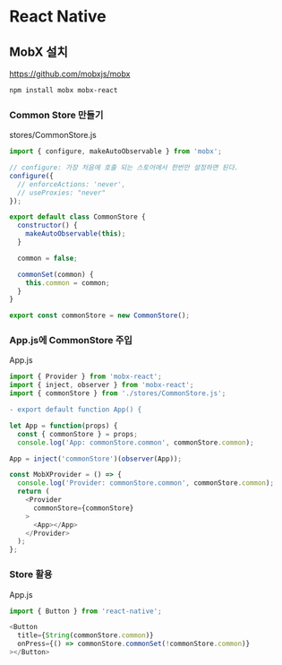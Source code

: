 # React Native

## MobX 설치
https://github.com/mobxjs/mobx

```sh
npm install mobx mobx-react
```

### Common Store 만들기
stores/CommonStore.js
```js
import { configure, makeAutoObservable } from 'mobx';

// configure: 가장 처음에 호출 되는 스토어에서 한번만 설정하면 된다.
configure({
  // enforceActions: 'never',
  // useProxies: "never"
});

export default class CommonStore {
  constructor() {
    makeAutoObservable(this);
  }

  common = false;

  commonSet(common) {
    this.common = common;
  }
}

export const commonStore = new CommonStore();
```

### App.js에 CommonStore 주입
App.js
```js
import { Provider } from 'mobx-react';
import { inject, observer } from 'mobx-react';
import { commonStore } from './stores/CommonStore.js';
```
```diff
- export default function App() {
```
```js
let App = function(props) {
  const { commonStore } = props;
  console.log('App: commonStore.common', commonStore.common);
```
```js
App = inject('commonStore')(observer(App));

const MobXProvider = () => {
  console.log('Provider: commonStore.common', commonStore.common);
  return (
    <Provider
      commonStore={commonStore}
    >
      <App></App>
    </Provider>
  );
};
```

### Store 활용
App.js
```js
import { Button } from 'react-native';

<Button
  title={String(commonStore.common)}
  onPress={() => commonStore.commonSet(!commonStore.common)}
></Button>
```
